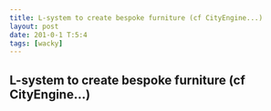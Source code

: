 ```yaml
---
title: L-system to create bespoke furniture (cf CityEngine...)
layout: post
date: 201-0-1 T:5:4
tags: [wacky]
---
```

## L-system to create bespoke furniture (cf CityEngine...)

